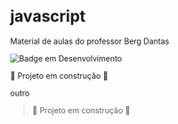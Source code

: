 # javascript
<p>Material de aulas do professor Berg Dantas</p>

![Badge em Desenvolvimento](http://img.shields.io/static/v1?label=STATUS&message=EM%20DESENVOLVIMENTO&color=GREEN&style=for-the-badge)

<!-- ![Berg Dantas](https://github.com/bergdantas/bergdantas.github.io/blob/main/logo.png) -->

:construction: Projeto em construção :construction:

outro 

> :construction: Projeto em construção :construction: